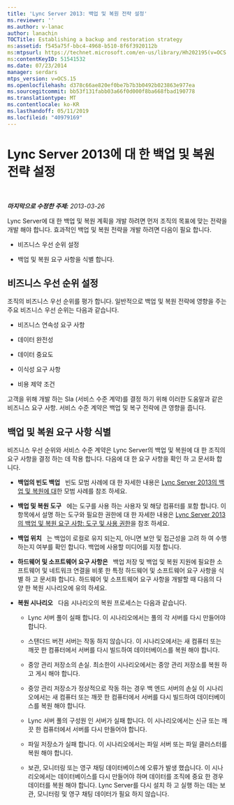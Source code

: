 ```yaml
---
title: 'Lync Server 2013: 백업 및 복원 전략 설정'
ms.reviewer: ''
ms.author: v-lanac
author: lanachin
TOCTitle: Establishing a backup and restoration strategy
ms:assetid: f545a75f-bbc4-4968-b510-8f6f3920112b
ms:mtpsurl: https://technet.microsoft.com/en-us/library/Hh202195(v=OCS.15)
ms:contentKeyID: 51541532
ms.date: 07/23/2014
manager: serdars
mtps_version: v=OCS.15
ms.openlocfilehash: d378c66ae820ef0be7b7b3b0492b023863e977ea
ms.sourcegitcommit: bb53f131fabb03a66f0d000f8ba668fbad190778
ms.translationtype: MT
ms.contentlocale: ko-KR
ms.lasthandoff: 05/11/2019
ms.locfileid: "40979169"
---
```

<div data-xmlns="http://www.w3.org/1999/xhtml">

<div class="topic" data-xmlns="http://www.w3.org/1999/xhtml" data-msxsl="urn:schemas-microsoft-com:xslt" data-cs="http://msdn.microsoft.com/en-us/">

<div data-asp="http://msdn2.microsoft.com/asp">

# <a name="establishing-a-backup-and-restoration-strategy-for-lync-server-2013"></a>Lync Server 2013에 대 한 백업 및 복원 전략 설정

</div>

<div id="mainSection">

<div id="mainBody">

<span> </span>

_**마지막으로 수정한 주제:** 2013-03-26_

Lync Server에 대 한 백업 및 복원 계획을 개발 하려면 먼저 조직의 목표에 맞는 전략을 개발 해야 합니다. 효과적인 백업 및 복원 전략을 개발 하려면 다음이 필요 합니다.

  - 비즈니스 우선 순위 설정

  - 백업 및 복원 요구 사항을 식별 합니다.

<div>

## <a name="establishing-business-priorities"></a>비즈니스 우선 순위 설정

조직의 비즈니스 우선 순위를 평가 합니다. 일반적으로 백업 및 복원 전략에 영향을 주는 주요 비즈니스 우선 순위는 다음과 같습니다.

  - 비즈니스 연속성 요구 사항

  - 데이터 완전성

  - 데이터 중요도

  - 이식성 요구 사항

  - 비용 제약 조건

고객을 위해 개발 하는 Sla (서비스 수준 계약)를 결정 하기 위해 이러한 도움말과 같은 비즈니스 요구 사항. 서비스 수준 계약은 백업 및 복구 전략에 큰 영향을 줍니다.

</div>

<div>

## <a name="identifying-backup-and-restoration-requirements"></a>백업 및 복원 요구 사항 식별

비즈니스 우선 순위와 서비스 수준 계약은 Lync Server의 백업 및 복원에 대 한 조직의 요구 사항을 결정 하는 데 작용 합니다. 다음에 대 한 요구 사항을 확인 하 고 문서화 합니다.

  - **백업의 빈도 백업**   빈도 모범 사례에 대 한 자세한 내용은 [Lync Server 2013의 백업 및 복원에 대](lync-server-2013-best-practices-for-backup-and-restoration.md)한 모범 사례를 참조 하세요.

  - **백업 및 복원 도구**   에는 도구를 사용 하는 사용자 및 해당 컴퓨터를 포함 합니다. 이 항목에서 설명 하는 도구와 필요한 권한에 대 한 자세한 내용은 [Lync Server 2013의 백업 및 복원 요구 사항: 도구 및 사용 권한](lync-server-2013-backup-and-restoration-requirements-tools-and-permissions.md)을 참조 하세요.

  - **백업 위치**   는 백업이 로컬로 유지 되는지, 아니면 보안 및 접근성을 고려 하 여 수행 하는지 여부를 확인 합니다. 백업에 사용할 미디어를 지정 합니다.

  - **하드웨어 및 소프트웨어 요구 사항은**   백업 저장 및 백업 및 복원 지원에 필요한 소프트웨어 및 네트워크 연결을 비롯 한 특정 하드웨어 및 소프트웨어 요구 사항을 식별 하 고 문서화 합니다. 하드웨어 및 소프트웨어 요구 사항을 개발할 때 다음의 다양 한 복원 시나리오에 유의 하세요.

  - **복원 시나리오**   다음 시나리오의 복원 프로세스는 다음과 같습니다.
    
      - Lync 서버 풀이 실패 합니다. 이 시나리오에서는 풀의 각 서버를 다시 만들어야 합니다.
    
      - 스탠더드 버전 서버는 작동 하지 않습니다. 이 시나리오에서는 새 컴퓨터 또는 깨끗 한 컴퓨터에서 서버를 다시 빌드하여 데이터베이스를 복원 해야 합니다.
    
      - 중앙 관리 저장소의 손실. 최소한이 시나리오에서는 중앙 관리 저장소를 복원 하 고 게시 해야 합니다.
    
      - 중앙 관리 저장소가 정상적으로 작동 하는 경우 백 엔드 서버의 손실 이 시나리오에서는 새 컴퓨터 또는 깨끗 한 컴퓨터에서 서버를 다시 빌드하여 데이터베이스를 복원 해야 합니다.
    
      - Lync 서버 풀의 구성원 인 서버가 실패 합니다. 이 시나리오에서는 신규 또는 깨끗 한 컴퓨터에서 서버를 다시 만들어야 합니다.
    
      - 파일 저장소가 실패 합니다. 이 시나리오에서는 파일 서버 또는 파일 클러스터를 복원 해야 합니다.
    
      - 보관, 모니터링 또는 영구 채팅 데이터베이스에 오류가 발생 했습니다. 이 시나리오에서는 데이터베이스를 다시 만들어야 하며 데이터를 조직에 중요 한 경우 데이터를 복원 해야 합니다. Lync Server를 다시 설치 하 고 실행 하는 데는 보관, 모니터링 및 영구 채팅 데이터가 필요 하지 않습니다.

</div>

</div>

<span> </span>

</div>

</div>

</div>

